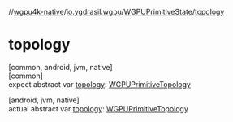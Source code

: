 //[wgpu4k-native](../../../index.md)/[io.ygdrasil.wgpu](../index.md)/[WGPUPrimitiveState](index.md)/[topology](topology.md)

# topology

[common, android, jvm, native]\
[common]\
expect abstract var [topology](topology.md): [WGPUPrimitiveTopology](../-w-g-p-u-primitive-topology/index.md)

[android, jvm, native]\
actual abstract var [topology](topology.md): [WGPUPrimitiveTopology](../-w-g-p-u-primitive-topology/index.md)